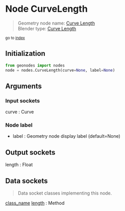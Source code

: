 
# Node CurveLength

> Geometry node name: [Curve Length](https://docs.blender.org/manual/en/latest/modeling/geometry_nodes/material/curve_length.html)<br>
  Blender type: [Curve Length](https://docs.blender.org/api/current/bpy.types.GeometryNodeCurveLength.html)
  
<sub>go to [index](/docs/index.md)</sub>

## Initialization

```python
from geonodes import nodes
node = nodes.CurveLength(curve=None, label=None)
```



## Arguments


### Input sockets

curve : Curve

### Node label

- label : Geometry node display label (default=None)

## Output sockets

length : Float

## Data sockets

> Data socket classes implementing this node.
  
[class_name](/docs/sockets/Curve.md) [length](/docs/sockets/Curve.md#length) : Method

